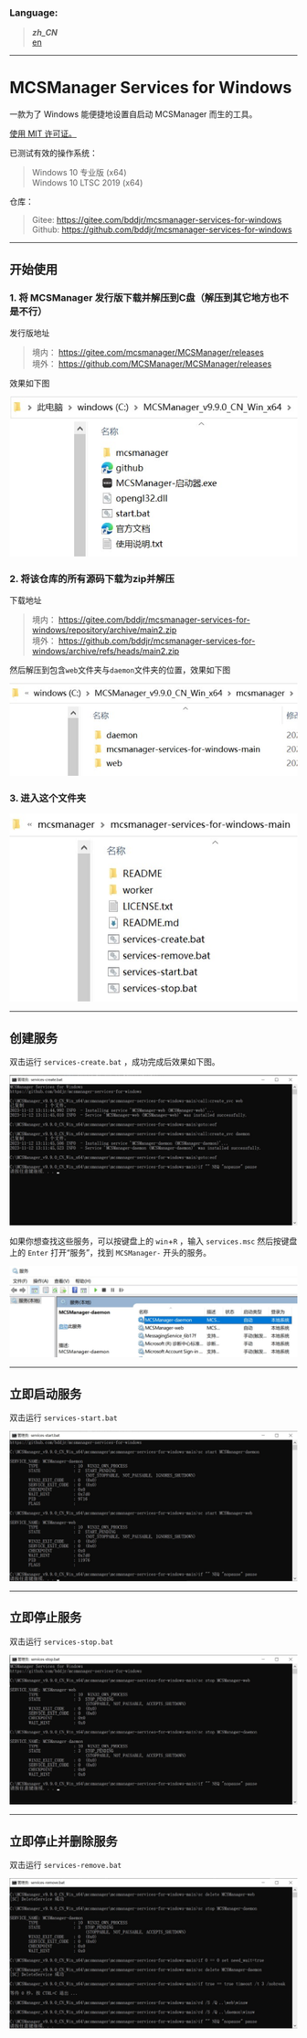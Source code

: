 ### Language:  
> ***zh_CN***  
> [en](README/en.md)  

***
# MCSManager Services for Windows
一款为了 Windows 能便捷地设置自启动 MCSManager 而生的工具。  

[使用 MIT 许可证。](https://mit-license.org/)  

已测试有效的操作系统：  
> Windows 10 专业版 (x64)  
> Windows 10 LTSC 2019 (x64)  

仓库：  
> Gitee: <https://gitee.com/bddjr/mcsmanager-services-for-windows>  
> Github: <https://github.com/bddjr/mcsmanager-services-for-windows>  
***
## 开始使用
### 1. 将 MCSManager 发行版下载并解压到C盘（解压到其它地方也不是不行）  

发行版地址  
> 境内： <https://gitee.com/mcsmanager/MCSManager/releases>  
> 境外： <https://github.com/MCSManager/MCSManager/releases>  

效果如下图  

![1](README/1.jpg)  

### 2. 将该仓库的所有源码下载为zip并解压  

下载地址  
> 境内： <https://gitee.com/bddjr/mcsmanager-services-for-windows/repository/archive/main2.zip>  
> 境外： <https://github.com/bddjr/mcsmanager-services-for-windows/archive/refs/heads/main2.zip>  

然后解压到包含`web`文件夹与`daemon`文件夹的位置，效果如下图  

![2](README/2.jpg)  

### 3. 进入这个文件夹
![3](README/3.jpg)  

***
## 创建服务
双击运行 `services-create.bat` ，成功完成后效果如下图。  

![create](README/create.jpg)  

如果你想查找这些服务，可以按键盘上的 `win`+`R` ，输入 `services.msc` 然后按键盘上的 `Enter` 打开“服务”，找到 `MCSManager-` 开头的服务。  

![create-2](README/create-2.jpg)  

***
## 立即启动服务
双击运行 `services-start.bat`  

![start](README/start.jpg)  

***
## 立即停止服务
双击运行 `services-stop.bat`  

![stop](README/stop.jpg)  

***
## 立即停止并删除服务
双击运行 `services-remove.bat`  

![remove](README/remove.jpg)  
